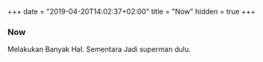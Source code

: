 +++
date = "2019-04-20T14:02:37+02:00"
title = "Now"
hidden = true
+++

### Now

Melakukan Banyak Hal. Sementara Jadi superman dulu.
